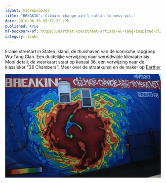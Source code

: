```yaml
---
layout: micropubpost
title: "BREAKIN’: Climate change ain’t nuttin to mess wit."
date: 2018-06-30 09:12:22 +2h
published: true
mf-bookmark-of: https://earther.com/street-artists-wu-tang-inspired-climate-mural-brings-da-1827237283
category: links
---
```

Fraaie streetart in Staten Island, de thuishaven van de iconische rapgroep Wu-Tang Clan. Een duidelijke verwijzing naar wereldwijde klimaatcrisis. Mooi detail, de weerkaart staat op kanaal 36, een verwijzing naar de klassieker "36 Chambers". Meer over de straatkunst en de maker op [Earther](https://earther.com/street-artists-wu-tang-inspired-climate-mural-brings-da-1827237283)

![](/images/wutang.jpg)